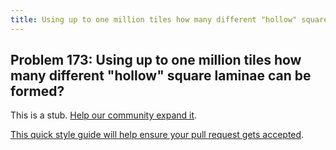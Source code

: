 ```yaml
---
title: Using up to one million tiles how many different "hollow" square laminae can be formed?
---
```

## Problem 173: Using up to one million tiles how many different "hollow" square laminae can be formed?

This is a stub. <a href='https://github.com/freecodecamp/guides/tree/master/src/pages/certifications/coding-interview-prep/project-euler/problem-173-using-up-to-one-million-tiles-how-many-different-hollow-square-laminae-can-be-formed/index.md' target='_blank' rel='nofollow'>Help our community expand it</a>.

<a href='https://github.com/freecodecamp/guides/blob/master/README.md' target='_blank' rel='nofollow'>This quick style guide will help ensure your pull request gets accepted</a>.

<!-- The article goes here, in GitHub-flavored Markdown. Feel free to add YouTube videos, images, and CodePen/JSBin embeds  -->
